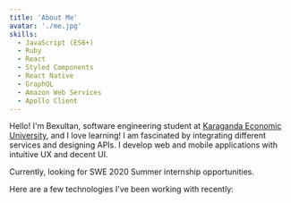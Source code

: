```yaml
---
title: 'About Me'
avatar: './me.jpg'
skills:
  - JavaScript (ES6+)
  - Ruby
  - React
  - Styled Components
  - React Native
  - GraphQL
  - Amazon Web Services
  - Apollo Client
---
```


Hello! I'm Bexultan, software engineering student at [Karaganda Economic University](https://www.keu.kz/en/), and I love learning! I am fascinated by integrating different services and designing APIs. I develop web and mobile applications with intuitive UX and decent UI.

Currently, looking for SWE 2020 Summer internship opportunities.

Here are a few technologies I've been working with recently:
